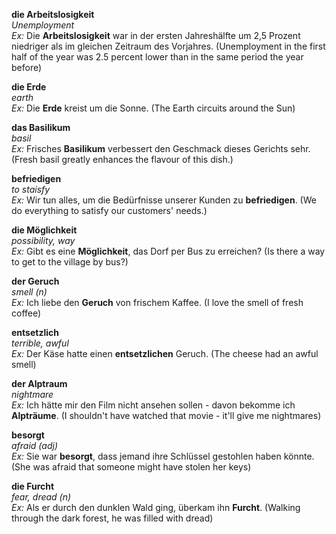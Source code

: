 **die Arbeitslosigkeit**  
*Unemployment*  
*Ex:* Die **Arbeitslosigkeit** war in der ersten Jahreshälfte um 2,5 Prozent niedriger als im gleichen Zeitraum des Vorjahres. (Unemployment in the first half of the year was 2.5 percent lower than in the same period the year before)  

**die Erde**  
*earth*  
 *Ex:* Die **Erde** kreist um die Sonne. (The Earth circuits around the Sun)

**das Basilikum**  
*basil*  
*Ex:* Frisches **Basilikum** verbessert den Geschmack dieses Gerichts sehr. (Fresh basil greatly enhances the flavour of this dish.)

**befriedigen**  
*to staisfy*  
*Ex:* Wir tun alles, um die Bedürfnisse unserer Kunden zu **befriedigen**. (We do everything to satisfy our customers' needs.)

**die Möglichkeit**  
*possibility, way*  
*Ex:* Gibt es eine **Möglichkeit**, das Dorf per Bus zu erreichen? (Is there a way to get to the village by bus?)

**der Geruch**  
*smell (n)*  
*Ex:* Ich liebe den **Geruch** von frischem Kaffee. (I love the smell of fresh coffee)

**entsetzlich**  
*terrible, awful*  
*Ex:* Der Käse hatte einen **entsetzlichen** Geruch. (The cheese had an awful smell)

**der Alptraum**  
*nightmare*  
*Ex:* Ich hätte mir den Film nicht ansehen sollen - davon bekomme ich **Alpträume**. (I shouldn't have watched that movie - it'll give me nightmares)

**besorgt**  
*afraid (adj)*  
*Ex:* Sie war **besorgt**, dass jemand ihre Schlüssel gestohlen haben könnte. (She was afraid that someone might have stolen her keys)

**die Furcht**  
*fear, dread (n)*  
*Ex:* Als er durch den dunklen Wald ging, überkam ihn **Furcht**. (Walking through the dark forest, he was filled with dread)  